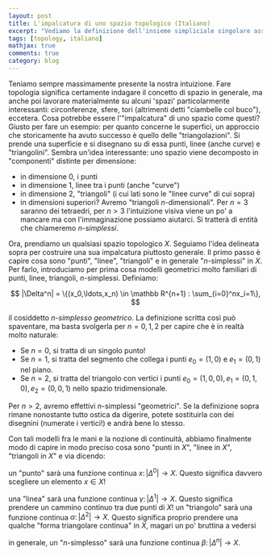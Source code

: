 ```yaml
---
layout: post
title: L'impalcatura di uno spazio topologico (Italiano)
excerpt: "Vediamo la definizione dell'insieme simpliciale singolare associato ad uno spazio topologico (post in italiano)"
tags: [topology, italiano]
mathjax: true
comments: true
category: blog
---
```


Teniamo sempre massimamente presente la nostra intuizione. Fare topologia significa certamente indagare il concetto di spazio in generale, ma anche poi lavorare materialmente su alcuni 'spazi' particolarmente interessanti: circonferenze, sfere, tori (altrimenti detti "ciambelle col buco"), eccetera. Cosa potrebbe essere l'"impalcatura" di uno spazio come questi? Giusto per fare un esempio: per quanto concerne le superfici, un approccio che storicamente ha avuto successo è quello delle "triangolazioni". Si prende una superficie e si disegnano su di essa punti, linee (anche curve) e "triangolini". Sembra un'idea interessante: uno spazio viene decomposto in "componenti" distinte per dimensione:

- in dimensione $0$, i punti
- in dimensione $1$, linee tra i punti (anche "curve")
- in dimensione $2$, "triangoli" (i cui lati sono le "linee curve" di cui sopra)
- in dimensioni superiori? Avremo "triangoli $n$-dimensionali". Per $n=3$ saranno dei tetraedri, per $n>3$ l'intuizione visiva viene un po' a mancare ma con l'immaginazione possiamo aiutarci. Si tratterà di entità che chiameremo *$n$-simplessi*.

Ora, prendiamo un qualsiasi spazio topologico $X$. Seguiamo l'idea delineata sopra per costruire una sua impalcatura piuttosto generale. Il primo passo è capire cosa sono "punti", "linee", "triangoli" e in generale "$n$-simplessi" in $X$. Per farlo, introduciamo per prima cosa modelli geometrici molto familiari di punti, linee, triangoli, $n$-simplessi. Definiamo:

$$
|\Delta^n| = \{(x_0,\ldots,x_n) \in \mathbb R^{n+1} : \sum_{i=0}^nx_i=1\},
$$

il cosiddetto *$n$-simplesso geometrico*. La definizione scritta così può spaventare, ma basta svolgerla per $n=0,1,2$ per capire che è in realtà molto naturale:

- Se $n=0$, si tratta di un singolo punto!
- Se $n=1$, si tratta del segmento che collega i punti $e_0=(1,0)$ e $e_1=(0,1)$ nel piano.
- Se $n=2$, si tratta del triangolo con vertici i punti $e_0=(1,0,0), e_1=(0,1,0), e_2=(0,0,1)$ nello spazio tridimensionale.

Per $n>2$, avremo effettivi $n$-simplessi "geometrici". Se la definizione sopra rimane nonostante tutto ostica da digerire, potete sostituirla con dei disegnini (numerate i vertici!) e andrà bene lo stesso.

Con tali modelli fra le mani e la nozione di continuità, abbiamo finalmente modo di capire in modo preciso cosa sono "punti in $X$", "linee in $X$", "triangoli in $X$" e via dicendo:

un "punto" sarà una funzione continua $x \colon |\Delta^0| \to X$. Questo significa davvero scegliere un elemento $x \in X$!

una "linea" sarà una funzione continua $\gamma \colon |\Delta^1| \to X$. Questo significa prendere un cammino continuo tra due punti di $X$!
un "triangolo" sarà una funzione continua $\alpha \colon |\Delta^2| \to X$. Questo significa proprio prendere una qualche "forma triangolare continua" in $X$, magari un po' bruttina a vedersi

in generale, un "$n$-simplesso" sarà una funzione continua $\beta \colon |\Delta^n| \to X$.
